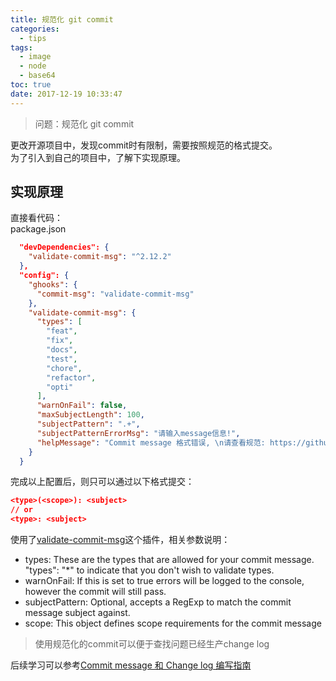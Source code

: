 ```yaml
---
title: 规范化 git commit
categories:
  - tips
tags:
  - image
  - node
  - base64
toc: true
date: 2017-12-19 10:33:47
---
```

> 问题：规范化 git commit

更改开源项目中，发现commit时有限制，需要按照规范的格式提交。  
为了引入到自己的项目中，了解下实现原理。

<!-- more -->

## 实现原理
直接看代码：  
package.json

```json
  "devDependencies": {
    "validate-commit-msg": "^2.12.2"
  },
  "config": {
    "ghooks": {
      "commit-msg": "validate-commit-msg"
    },
    "validate-commit-msg": {
      "types": [
        "feat",
        "fix",
        "docs",
        "test",
        "chore",
        "refactor",
        "opti"
      ],
      "warnOnFail": false,
      "maxSubjectLength": 100,
      "subjectPattern": ".+",
      "subjectPatternErrorMsg": "请输入message信息!",
      "helpMessage": "Commit message 格式错误, \n请查看规范: https://github.com/conventional-changelog-archived-repos/validate-commit-msg"
    }
  }
```
完成以上配置后，则只可以通过以下格式提交：
```json
<type>(<scope>): <subject>
// or
<type>: <subject>
```


使用了[validate-commit-msg](https://github.com/conventional-changelog-archived-repos/validate-commit-msg)这个插件，相关参数说明：
* types: These are the types that are allowed for your commit message. "types": "\*" to indicate that you don't wish to validate types.
* warnOnFail: If this is set to true errors will be logged to the console, however the commit will still pass.
* subjectPattern: Optional, accepts a RegExp to match the commit message subject against.
* scope: This object defines scope requirements for the commit message

> 使用规范化的commit可以便于查找问题已经生产change log


后续学习可以参考[Commit message 和 Change log 编写指南](http://www.ruanyifeng.com/blog/2016/01/commit_message_change_log.html)
